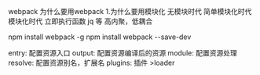 webpack
为什么要用webpack
1.为什么要用模块化
无模块时代
简单模块化时代
模块化时代
立即执行函数 jq 等
高内聚，低耦合

npm install webpack -g
npm install webpack --save-dev

entry:
配置资源入口
output:
配置资源编译后的资源
module:
配置资源处理
resolve:
配置资源别名，扩展名
plugins:
插件 >loader